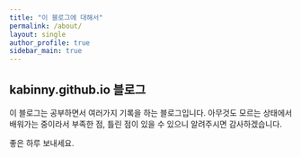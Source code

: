 ```yaml
---
title: "이 블로그에 대해서"
permalink: /about/
layout: single
author_profile: true
sidebar_main: true
---
```


## kabinny.github.io 블로그

이 블로그는 공부하면서 여러가지 기록을 하는 블로그입니다. 
아무것도 모르는 상태에서 배워가는 중이라서 부족한 점, 틀린 점이 있을 수 있으니 알려주시면 감사하겠습니다. 

좋은 하루 보내세요. 
